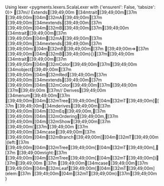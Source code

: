 Using lexer <pygments.lexers.ScalaLexer with {'ensurenl': False, 'tabsize': 0}>
[37m// Extends[39;49;00m
[34mtrait[39;49;00m[37m [39;49;00m[04m[32mA[39;49;00m[37m [39;49;00m[34mextends[39;49;00m[37m [39;49;00m[04m[32mB[39;49;00m[37m[39;49;00m
[34mtrait[39;49;00m[37m [39;49;00m[04m[32mA[39;49;00m[37m [39;49;00m[34mextends[39;49;00m[37m [39;49;00m([04m[32mB[39;49;00m[37m [39;49;00m=>[37m [39;49;00m[04m[32mB[39;49;00m){}[37m[39;49;00m
[34mtrait[39;49;00m[37m [39;49;00m[04m[32mColor[39;49;00m[37m[39;49;00m
[34mobject[39;49;00m[37m [39;49;00m[04m[32mRed[39;49;00m[37m [39;49;00m[34mextends[39;49;00m[37m [39;49;00m[04m[32mColor[39;49;00m[37m[39;49;00m
[37m[39;49;00m
[37m// Derives[39;49;00m
[34menum[39;49;00m[37m [39;49;00m[04m[32mTree[39;49;00m[[04m[32mT[39;49;00m][37m [39;49;00m[34mderives[39;49;00m[37m [39;49;00m[04m[32mEq[39;49;00m,[37m [39;49;00m[04m[32mOrdering[39;49;00m,[37m [39;49;00m[04m[32mShow[39;49;00m[37m [39;49;00m{[37m[39;49;00m
[37m  [39;49;00m[34mcase[39;49;00m[37m [39;49;00m[04m[32mBranch[39;49;00m[[04m[32mT[39;49;00m](left:[37m [39;49;00m[04m[32mTree[39;49;00m[[04m[32mT[39;49;00m],[37m [39;49;00mright:[37m [39;49;00m[04m[32mTree[39;49;00m[[04m[32mT[39;49;00m])[37m[39;49;00m
[37m  [39;49;00m[34mcase[39;49;00m[37m [39;49;00m[04m[32mLeaf[39;49;00m[[04m[32mT[39;49;00m](elem:[37m [39;49;00m[04m[32mT[39;49;00m)[37m[39;49;00m
}
